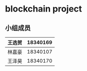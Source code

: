 # blockchain project
## 小组成员

| 王选贺 | 18340169 |
| ------ | -------- |
| 林嘉豪 | 18340107 |
| 王泽昊 | 18340170 |
